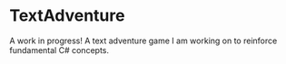 # TextAdventure
A work in progress! A text adventure game I am working on to reinforce fundamental C# concepts.
